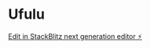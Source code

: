 # Ufulu

[Edit in StackBlitz next generation editor ⚡️](https://stackblitz.com/~/github.com/Michealleverton/Ufulu)